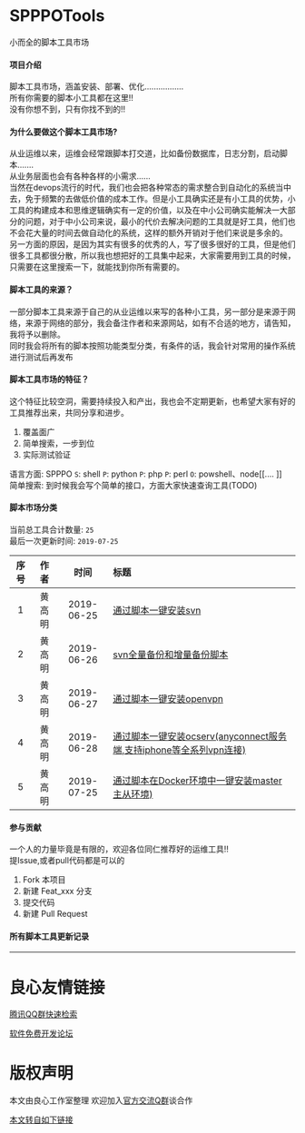 # SPPPOTools

小而全的脚本工具市场

#### 项目介绍
脚本工具市场，涵盖安装、部署、优化.................   
所有你需要的脚本小工具都在这里!!   
没有你想不到，只有你找不到的!!

#### 为什么要做这个脚本工具市场?
从业运维以来，运维会经常跟脚本打交道，比如备份数据库，日志分割，启动脚本.......   
从业务层面也会有各种各样的小需求......   
当然在devops流行的时代，我们也会把各种常态的需求整合到自动化的系统当中去，免于频繁的去做低价值的成本工作。但是小工具确实还是有小工具的优势，小工具的构建成本和思维逻辑确实有一定的价值，以及在中小公司确实能解决一大部分的问题，对于中小公司来说，最小的代价去解决问题的工具就是好工具，他们也不会花大量的时间去做自动化的系统，这样的额外开销对于他们来说是多余的。   
另一方面的原因，是因为其实有很多的优秀的人，写了很多很好的工具，但是他们很多工具都很分散，所以我也想把好的工具集中起来，大家需要用到工具的时候，只需要在这里搜索一下，就能找到你所有需要的。

#### 脚本工具的来源？
一部分脚本工具来源于自己的从业运维以来写的各种小工具，另一部分是来源于网络，来源于网络的部分，我会备注作者和来源网站，如有不合适的地方，请告知，我将予以删除。   
同时我会将所有的脚本按照功能类型分类，有条件的话，我会针对常用的操作系统进行测试后再发布

#### 脚本工具市场的特征？
这个特征比较空洞，需要持续投入和产出，我也会不定期更新，也希望大家有好的工具推荐出来，共同分享和进步。

1. 覆盖面广 
2. 简单搜索，一步到位
3. 实际测试验证

语言方面: SPPPO  `S`: shell  `P`: python `P`: php `P`: perl `O`: powshell、node[[....
]]   
简单搜索: 到时候我会写个简单的接口，方面大家快速查询工具(TODO) 

#### 脚本市场分类

当前总工具合计数量: `25`  
最后一次更新时间: `2019-07-25` 

| 序号 | 作者 | 时间 |标题 |
| :--------: | :--------: | :--------: | :------ |
| 1 | 黄高明 | 2019-06-25 | [通过脚本一键安装svn](http://u.720life.cn/g/2e71d0f0a5c601172267ba20d3a43c6e76bbced30c85ad1afd2d7b5015d6484b713fa69e818bb8682dbabdf202fb00340344a19c97ac315e6d76a4fdb07bf7ffe95e368bec19319bed472542483939cf) |
| 2 |  黄高明 | 2019-06-26 |[svn全量备份和增量备份脚本](http://u.720life.cn/g/2e71d0f0a5c601172267ba20d3a43c6e76bbced30c85ad1afd2d7b5015d6484b713fa69e818bb8682dbabdf202fb00340344a19c97ac315e6d76a4fdb07bf7ffe95e368bec19319bed472542483939cf) |
| 3 |  黄高明 | 2019-06-27 | [通过脚本一键安装openvpn](http://u.720life.cn/g/2e71d0f0a5c601172267ba20d3a43c6e76bbced30c85ad1afd2d7b5015d6484b713fa69e818bb8682dbabdf202fb003474a039e86b071f5b8b887737356d1e75b637f470f0133d7c44aecc4a79b76e92) |
| 4 |  黄高明 | 2019-06-28 |[通过脚本一键安装ocserv(anyconnect服务端,支持iphone等全系列vpn连接)](http://u.720life.cn/g/2e71d0f0a5c601172267ba20d3a43c6e76bbced30c85ad1afd2d7b5015d6484b713fa69e818bb8682dbabdf202fb003474a039e86b071f5b8b887737356d1e759fe926a504b1e790673b0966746774c3) |
| 5 |  黄高明 | 2019-07-25 |[通过脚本在Docker环境中一键安装master主从环境)](http://u.720life.cn/g/2e71d0f0a5c601172267ba20d3a43c6e76bbced30c85ad1afd2d7b5015d6484b713fa69e818bb8682dbabdf202fb00340ce60ec6e815b22e833c688ce1e4aa888d32c8ad000e869b81dc663776283ece2b6faea35c12e8f7c45aadc02d1011cf) |


#### 参与贡献
一个人的力量毕竟是有限的，欢迎各位同仁推荐好的运维工具!!   
提Issue,或者pull代码都是可以的

1. Fork 本项目
2. 新建 Feat_xxx 分支
3. 提交代码
4. 新建 Pull Request

#### 所有脚本工具更新记录
---





 # 良心友情链接

[腾讯QQ群快速检索](http://u.720life.cn/s/8cf73f7c)

[软件免费开发论坛](http://u.720life.cn/s/bbb01dc0)

# 版权声明 

本文由良心工作室整理 欢迎加入[官方交流Q群](https://u.720life.cn/s/f2316816)谈合作

[本文转自如下链接](http://u.720life.cn/g/2e71d0f0a5c601172267ba20d3a43c6e2db8dd48510be4bbdc738bd48076d5502edc59d1a79460fd4000ca2c048827db68b3938ad6489cf9ba1c42434360e624)